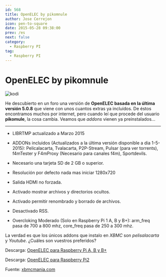 ```yaml
---
id: 568
title: OpenELEC by pikomnule
author: Jose Cerrejon
icon: pen-to-square
date: 2015-05-28 09:38:00
prev: /es
next: false
category:
  - Raspberry PI
tag:
  - Raspberry PI
---
```


# OpenELEC by pikomnule

![kodi](/images/kodi.png)

He descubierto en un foro una versión de **OpenELEC basada en la última versión 5.0.8** que viene con unos cuantos extras ya incluídos. De éstos encontramos muchos por internet, pero cuando leí que procede del usuario **pikomule**, la cosa cambia. Veamos que *addons* vienen ya preinstalados...

- - -
* LIBRTMP actualizado a Marzo 2015

* ADDONs incluidos (Actualizados a la última versión disponible a dia 1-5-2015): Pelicalacarta, Tvalacarta, P2P-Stream, Pulsar (para ver torrents), f4mTester y F4mProxy (Necesario para canales f4m), Sportdevils.

* Necesario una tarjeta SD de 2 GB o superior.

* Resolución por defecto nada mas iniciar 1280x720

* Salida HDMI no forzada.

* Activado mostrar archivos y directorios ocultos.

* Activado permitir renombrado y borrado de archivos.

* Desactivado RSS.

* Overcloking Moderado (Solo en Raspberry Pi 1 A, B y B+): arm_freq pasa de 700 a 800 mhz, core_freq pasa de 250 a 300 mhz.

La verdad es que los únicos addons que instalo en *XBMC* son *pelisalacarta* y *Youtube*. ¿Cuáles son vuestros preferidos?

Descarga: [OpenELEC para Raspberry Pi A, B y B+](http://www.mediafire.com/download/4ig1tc78hdt1ict/OpenELEC-RPi.arm-5.0.8_By_PK.rar)

Descarga: [OpenELEC para Raspberry Pi2](http://www.mediafire.com/download/h8b686l0d6f3g5g/OpenELEC-RPi2.arm-5.0.8_By_PK.rar)

Fuente: [xbmcmania.com](http://www.xbmcmania.com/index.php?PHPSESSID=1e5d9b9ef4f62df7cf2cc182258e037c&topic=3812.0)